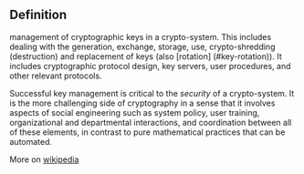 ## Definition
management of cryptographic keys in a crypto-system. This includes dealing with the generation, exchange, storage, use, crypto-shredding (destruction) and replacement of keys (also [rotation] (#key-rotation)). It includes cryptographic protocol design, key servers, user procedures, and other relevant protocols.

Successful key management is critical to the _security_ of a crypto-system. It is the more challenging side of cryptography in a sense that it involves aspects of social engineering such as system policy, user training, organizational and departmental interactions, and coordination between all of these elements, in contrast to pure mathematical practices that can be automated.

More on [wikipedia](https://en.wikipedia.org/wiki/Key_management)